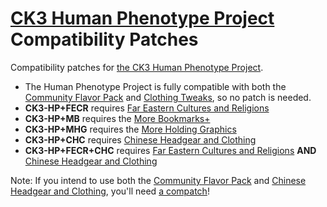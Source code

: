 # [CK3 Human Phenotype Project](https://github.com/Metalhead33/CK3-Human-Phenotype-Project) Compatibility Patches

Compatibility patches for [the CK3 Human Phenotype Project](https://github.com/Metalhead33/CK3-Human-Phenotype-Project).

* The Human Phenotype Project is fully compatible with both the [Community Flavor Pack](https://steamcommunity.com/sharedfiles/filedetails/?id=2220098919) and [Clothing Tweaks](https://steamcommunity.com/sharedfiles/filedetails/?id=2227975248), so no patch is needed.
* **CK3-HP+FECR** requires [Far Eastern Cultures and Religions](https://git.sonck.nl/metalhead/paradox-mods/far-eastern-cultures-ck3)
* **CK3-HP+MB** requires the [More Bookmarks+](https://steamcommunity.com/sharedfiles/filedetails/?id=2216670956)
* **CK3-HP+MHG** requires the [More Holding Graphics](https://steamcommunity.com/sharedfiles/filedetails/?id=2262523658)
* **CK3-HP+CHC** requires [Chinese Headgear and Clothing](https://steamcommunity.com/sharedfiles/filedetails/?id=2277707334)
* **CK3-HP+FECR+CHC** requires [Far Eastern Cultures and Religions](https://git.sonck.nl/metalhead/paradox-mods/far-eastern-cultures-ck3) **AND** [Chinese Headgear and Clothing](https://steamcommunity.com/sharedfiles/filedetails/?id=2277707334)

Note: If you intend to use both the [Community Flavor Pack](https://steamcommunity.com/sharedfiles/filedetails/?id=2220098919) and [Chinese Headgear and Clothing](https://steamcommunity.com/sharedfiles/filedetails/?id=2277707334), you'll need [a compatch](https://steamcommunity.com/sharedfiles/filedetails/?id=2390780865)!
